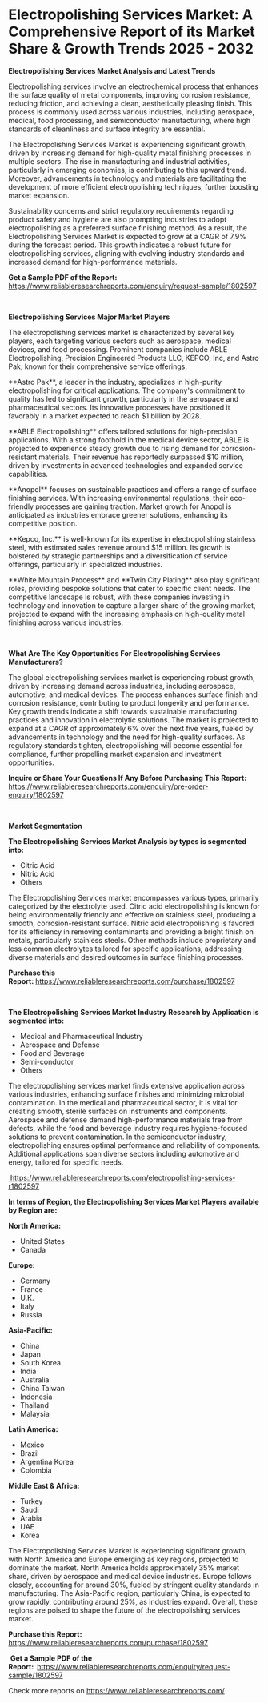 <p><h1>Electropolishing Services Market: A Comprehensive Report of its Market Share & Growth Trends 2025 - 2032</h1></p><p><strong>Electropolishing Services Market Analysis and Latest Trends</strong></p>
<p><p>Electropolishing services involve an electrochemical process that enhances the surface quality of metal components, improving corrosion resistance, reducing friction, and achieving a clean, aesthetically pleasing finish. This process is commonly used across various industries, including aerospace, medical, food processing, and semiconductor manufacturing, where high standards of cleanliness and surface integrity are essential.</p><p>The Electropolishing Services Market is experiencing significant growth, driven by increasing demand for high-quality metal finishing processes in multiple sectors. The rise in manufacturing and industrial activities, particularly in emerging economies, is contributing to this upward trend. Moreover, advancements in technology and materials are facilitating the development of more efficient electropolishing techniques, further boosting market expansion.</p><p>Sustainability concerns and strict regulatory requirements regarding product safety and hygiene are also prompting industries to adopt electropolishing as a preferred surface finishing method. As a result, the Electropolishing Services Market is expected to grow at a CAGR of 7.9% during the forecast period. This growth indicates a robust future for electropolishing services, aligning with evolving industry standards and increased demand for high-performance materials.</p></p>
<p><strong>Get a Sample PDF of the Report:&nbsp;</strong> <a href="https://www.reliableresearchreports.com/enquiry/request-sample/1802597?utm_campaign=2253&utm_medium=2&utm_source=Github&utm_content=ia&utm_term=10032025&utm_id=electropolishing-services">https://www.reliableresearchreports.com/enquiry/request-sample/1802597</a></p>
<p>&nbsp;</p>
<p><strong>Electropolishing Services Major Market Players</strong></p>
<p><p>The electropolishing services market is characterized by several key players, each targeting various sectors such as aerospace, medical devices, and food processing. Prominent companies include ABLE Electropolishing, Precision Engineered Products LLC, KEPCO, Inc, and Astro Pak, known for their comprehensive service offerings.</p><p>**Astro Pak**, a leader in the industry, specializes in high-purity electropolishing for critical applications. The company's commitment to quality has led to significant growth, particularly in the aerospace and pharmaceutical sectors. Its innovative processes have positioned it favorably in a market expected to reach $1 billion by 2028.</p><p>**ABLE Electropolishing** offers tailored solutions for high-precision applications. With a strong foothold in the medical device sector, ABLE is projected to experience steady growth due to rising demand for corrosion-resistant materials. Their revenue has reportedly surpassed $10 million, driven by investments in advanced technologies and expanded service capabilities.</p><p>**Anopol** focuses on sustainable practices and offers a range of surface finishing services. With increasing environmental regulations, their eco-friendly processes are gaining traction. Market growth for Anopol is anticipated as industries embrace greener solutions, enhancing its competitive position.</p><p>**Kepco, Inc.** is well-known for its expertise in electropolishing stainless steel, with estimated sales revenue around $15 million. Its growth is bolstered by strategic partnerships and a diversification of service offerings, particularly in specialized industries.</p><p>**White Mountain Process** and **Twin City Plating** also play significant roles, providing bespoke solutions that cater to specific client needs. The competitive landscape is robust, with these companies investing in technology and innovation to capture a larger share of the growing market, projected to expand with the increasing emphasis on high-quality metal finishing across various industries.</p></p>
<p>&nbsp;</p>
<p><strong>What Are The Key Opportunities For Electropolishing Services Manufacturers?</strong></p>
<p><p>The global electropolishing services market is experiencing robust growth, driven by increasing demand across industries, including aerospace, automotive, and medical devices. The process enhances surface finish and corrosion resistance, contributing to product longevity and performance. Key growth trends indicate a shift towards sustainable manufacturing practices and innovation in electrolytic solutions. The market is projected to expand at a CAGR of approximately 6% over the next five years, fueled by advancements in technology and the need for high-quality surfaces. As regulatory standards tighten, electropolishing will become essential for compliance, further propelling market expansion and investment opportunities.</p></p>
<p><strong>Inquire or Share Your Questions If Any Before Purchasing This Report:</strong> <a href="https://www.reliableresearchreports.com/enquiry/pre-order-enquiry/1802597?utm_campaign=2253&utm_medium=2&utm_source=Github&utm_content=ia&utm_term=10032025&utm_id=electropolishing-services">https://www.reliableresearchreports.com/enquiry/pre-order-enquiry/1802597</a></p>
<p>&nbsp;</p>
<p><strong>Market Segmentation</strong></p>
<p><strong>The Electropolishing Services Market Analysis by types is segmented into:</strong></p>
<p><ul><li>Citric Acid</li><li>Nitric Acid</li><li>Others</li></ul></p>
<p><p>The Electropolishing Services market encompasses various types, primarily categorized by the electrolyte used. Citric acid electropolishing is known for being environmentally friendly and effective on stainless steel, producing a smooth, corrosion-resistant surface. Nitric acid electropolishing is favored for its efficiency in removing contaminants and providing a bright finish on metals, particularly stainless steels. Other methods include proprietary and less common electrolytes tailored for specific applications, addressing diverse materials and desired outcomes in surface finishing processes.</p></p>
<p><strong>Purchase this Report:&nbsp;</strong><a href="https://www.reliableresearchreports.com/purchase/1802597?utm_campaign=2253&utm_medium=2&utm_source=Github&utm_content=ia&utm_term=10032025&utm_id=electropolishing-services">https://www.reliableresearchreports.com/purchase/1802597</a></p>
<p>&nbsp;</p>
<p><strong>The Electropolishing Services Market Industry Research by Application is segmented into:</strong></p>
<p><ul><li>Medical and Pharmaceutical Industry</li><li>Aerospace and Defense</li><li>Food and Beverage</li><li>Semi-conductor</li><li>Others</li></ul></p>
<p><p>The electropolishing services market finds extensive application across various industries, enhancing surface finishes and minimizing microbial contamination. In the medical and pharmaceutical sector, it is vital for creating smooth, sterile surfaces on instruments and components. Aerospace and defense demand high-performance materials free from defects, while the food and beverage industry requires hygiene-focused solutions to prevent contamination. In the semiconductor industry, electropolishing ensures optimal performance and reliability of components. Additional applications span diverse sectors including automotive and energy, tailored for specific needs.</p></p>
<p><a href="https://www.reliableresearchreports.com/electropolishing-services-r1802597?utm_campaign=2253&utm_medium=2&utm_source=Github&utm_content=ia&utm_term=10032025&utm_id=electropolishing-services">&nbsp;https://www.reliableresearchreports.com/electropolishing-services-r1802597</a></p>
<p><strong>In terms of Region, the Electropolishing Services Market Players available by Region are:</strong></p>
<p>
    <p> <strong> North America: </strong>
        <ul>
            <li>United States</li>
            <li>Canada</li>
        </ul>
        </p> 
    <p> <strong> Europe: </strong>
        <ul>
            <li>Germany</li>
            <li>France</li>
            <li>U.K.</li>
            <li>Italy</li>
            <li>Russia</li>
        </ul>
        </p> 
    <p> <strong> Asia-Pacific: </strong>
        <ul>
            <li>China</li>
            <li>Japan</li>
            <li>South Korea</li>
            <li>India</li>
            <li>Australia</li>
            <li>China Taiwan</li>
            <li>Indonesia</li>
            <li>Thailand</li>
            <li>Malaysia</li>
        </ul>
        </p> 
    <p> <strong> Latin America: </strong>
        <ul>
            <li>Mexico</li>
            <li>Brazil</li>
            <li>Argentina Korea</li>
            <li>Colombia</li>
        </ul>
        </p> 
    <p> <strong> Middle East & Africa: </strong>
        <ul>
            <li>Turkey</li>
            <li>Saudi</li>
            <li>Arabia</li>
            <li>UAE</li>
            <li>Korea</li>
        </ul>
    </p>
    </p>
<p><p>The Electropolishing Services Market is experiencing significant growth, with North America and Europe emerging as key regions, projected to dominate the market. North America holds approximately 35% market share, driven by aerospace and medical device industries. Europe follows closely, accounting for around 30%, fueled by stringent quality standards in manufacturing. The Asia-Pacific region, particularly China, is expected to grow rapidly, contributing around 25%, as industries expand. Overall, these regions are poised to shape the future of the electropolishing services market.</p></p>
<p><strong>Purchase this Report: </strong><a href="https://www.reliableresearchreports.com/purchase/1802597?utm_campaign=2253&utm_medium=2&utm_source=Github&utm_content=ia&utm_term=10032025&utm_id=electropolishing-services">https://www.reliableresearchreports.com/purchase/1802597</a></p>
<p>&nbsp;<strong>Get a Sample PDF of the Report:&nbsp;&nbsp;</strong><a href="https://www.reliableresearchreports.com/enquiry/request-sample/1802597?utm_campaign=2253&utm_medium=2&utm_source=Github&utm_content=ia&utm_term=10032025&utm_id=electropolishing-services">https://www.reliableresearchreports.com/enquiry/request-sample/1802597</a></p>
<p><strong></strong></p>
<p>Check more reports on <a href="https://www.reliableresearchreports.com/?utm_campaign=2253&utm_medium=2&utm_source=Github&utm_content=ia&utm_term=10032025&utm_id=electropolishing-services">https://www.reliableresearchreports.com/</a></p>